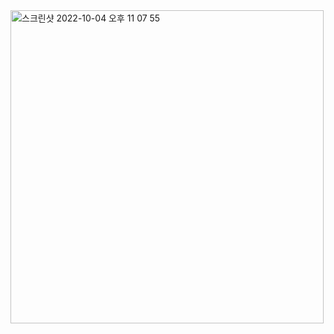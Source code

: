 <img width="501" alt="스크린샷 2022-10-04 오후 11 07 55" src="https://user-images.githubusercontent.com/114653809/193841424-8ddd9a9e-69b0-43f6-9ea0-e4507cb60e4a.png">
